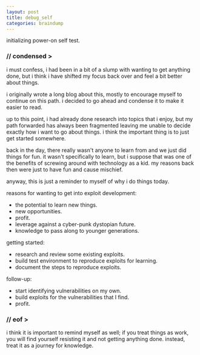 ```yaml
---
layout: post
title: debug_self
categories: braindump
---
```


initializing power-on self test.

### // condensed >

i must confess, i had been in a bit of a slump with wanting to get anything done, but i think i have shifted my focus back over and feel a bit better about things.

i originally wrote a long blog about this, mostly to encourage myself to continue on this path. i decided to go ahead and condense it to make it easier to read.

up to this point, i had already done research into topics that i enjoy, but my path forwarded has always been fragmented leaving me unable to decide exactly how i want to go about things. i think the important thing is to just get started somewhere.

back in the day, there really wasn't anyone to learn from and we just did things for fun. it wasn't specifically to learn, but i suppose that was one of the benefits of screwing around with technology as a kid. my reasons back then were just to have fun and cause mischief.

anyway, this is just a reminder to myself of why i do things today.

reasons for wanting to get into exploit development:

- the potential to learn new things.
- new opportunities.
- profit.
- leverage against a cyber-punk dystopian future.
- knowledge to pass along to younger generations.

getting started:

- research and review some existing exploits.
- build test environment to reproduce exploits for learning.
- document the steps to reproduce exploits.

follow-up:

- start identifying vulnerabilities on my own.
- build exploits for the vulnerabilities that I find.
- profit.

### // eof >

i think it is important to remind myself as well; if you treat things as work, you will find yourself resisting it and not getting anything done. instead, treat it as a journey for knowledge.